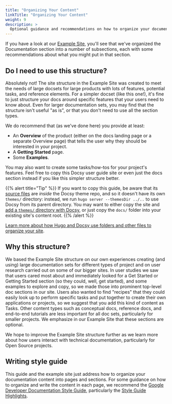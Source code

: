 ```yaml
---
title: "Organizing Your Content"
linkTitle: "Organizing Your Content"
weight: 9
description: >
  Optional guidance and recommendations on how to organize your documentation site.
---
```


If you have a look at our [Example Site](https://example.docsy.dev/about/), you'll see that we've organized
the Documentation section into a number of subsections, each with some recommendations about what you might put
in that section.

## Do I need to use this structure?

Absolutely not! The site structure in the Example Site was created to meet the needs of large docsets for large
products with lots of features, potential tasks, and reference elements. For a simpler docset (like this one!),
it's fine to just structure your docs around specific features that your users need to know about. Even for larger
documentation sets, you may find that the structure isn't useful "as is", or that you don't need to use all the
section types.

We do recommend that (as we've done here) you provide at least:

- An **Overview** of the product (either on the docs landing page or a separate Overview page) that tells the user
  why they should be interested in your project.
- A **Getting Started** page.
- Some **Examples**.

You may also want to create some tasks/how-tos for your project's features. Feel free to copy this Docsy user guide
site or even just the docs section instead if you like this simpler structure better.

{{% alert title="Tip" %}}
If you want to copy this guide, be aware that its [source files](https://github.com/google/docsy/tree/master/userguide) are _inside_ the Docsy theme repo, and so it doesn't have its own `themes/` directory: instead, we run `hugo server --themesDir ../..` to use Docsy from its parent directory. You may want to either copy the site and [add a `themes/` directory with Docsy](/docs/getting-started/#option-2-use-the-docsy-theme-in-your-own-site), or just copy the `docs/` folder into your existing site's content root.
{{% /alert %}}

[Learn more about how Hugo and Docsy use folders and other files to organize your site](/docs/adding-content/content/#organizing-your-documentation).

## Why this structure?

We based the Example Site structure on our own experiences creating (and using) large documentation sets for
different types of project and on user research carried out on some of our bigger sites. In user studies we saw that
users cared most about and immediately looked for a Get Started or Getting Started section
(so they could, well, get started), and some examples to explore and copy, so we made those into prominent top-level doc
sections in our site. Users also wanted to find "recipes" that they could easily look up to perform specific tasks and
put together to create their own applications or projects, so we suggest that you add this kind of content as Tasks.
Other content types such as conceptual docs, reference docs, and end-to-end tutorials are less important for all doc sets,
particularly for smaller projects. We emphasize in our Example Site that these sections are optional.

We hope to improve the Example Site structure further as we learn more about how users interact with technical
documentation, particularly for Open Source projects.

## Writing style guide

This guide and the example site just address how to organize your documentation content into pages and sections. For some guidance on how to organize and write the content in each page, we recommend the
[Google Developer Documentation Style Guide](https://developers.google.com/style/), particularly the
[Style Guide Highlights](https://developers.google.com/style/highlights).
